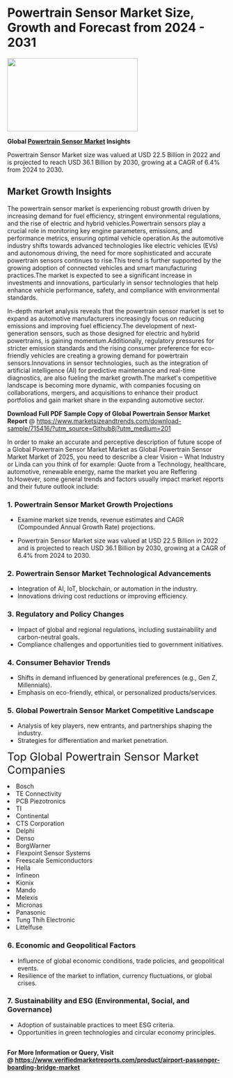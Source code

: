 <H1>Powertrain Sensor Market Size, Growth and Forecast from 2024 - 2031</H1><img class="aligncenter size-medium wp-image-584254" src="https://thirdeyenews.in/wp-content/uploads/2024/09/Global-Market-Research-300x168.jpeg" alt="" width="300" height="168" /><p><strong>Global&nbsp;<a href="https://www.marketsizeandtrends.com/download-sample/715416/?utm_source=Github8j?utm_medium=201">Powertrain Sensor Market</a> Insights</strong></p><p>Powertrain Sensor Market size was valued at USD 22.5 Billion in 2022 and is projected to reach USD 36.1 Billion by 2030, growing at a CAGR of 6.4% from 2024 to 2030.</p><p><h2>Market Growth Insights</h2> <p>The powertrain sensor market is experiencing robust growth driven by increasing demand for fuel efficiency, stringent environmental regulations, and the rise of electric and hybrid vehicles.Powertrain sensors play a crucial role in monitoring key engine parameters, emissions, and performance metrics, ensuring optimal vehicle operation.As the automotive industry shifts towards advanced technologies like electric vehicles (EVs) and autonomous driving, the need for more sophisticated and accurate powertrain sensors continues to rise.This trend is further supported by the growing adoption of connected vehicles and smart manufacturing practices.The market is expected to see a significant increase in investments and innovations, particularly in sensor technologies that help enhance vehicle performance, safety, and compliance with environmental standards.</p> <p>In-depth market analysis reveals that the powertrain sensor market is set to expand as automotive manufacturers increasingly focus on reducing emissions and improving fuel efficiency.The development of next-generation sensors, such as those designed for electric and hybrid powertrains, is gaining momentum.Additionally, regulatory pressures for stricter emission standards and the rising consumer preference for eco-friendly vehicles are creating a growing demand for powertrain sensors.Innovations in sensor technologies, such as the integration of artificial intelligence (AI) for predictive maintenance and real-time diagnostics, are also fueling the market growth.The market's competitive landscape is becoming more dynamic, with companies focusing on collaborations, mergers, and acquisitions to enhance their product portfolios and gain market share in the expanding automotive sector.<p><span class=""><strong>Download Full PDF Sample Copy of Global Powertrain Sensor Market Report</strong> @ <a href="https://www.marketsizeandtrends.com/download-sample/715416/?utm_source=Github8j?utm_medium=201" target="_blank">https://www.marketsizeandtrends.com/download-sample/715416/?utm_source=Github8j?utm_medium=201</a></span></p><p>In order to make an accurate and perceptive description of future scope of a Global&nbsp;Powertrain Sensor Market Market as Global&nbsp;Powertrain Sensor Market Market of 2025, you need to describe a clear Vision &ndash; What Industry or Linda can you think of for example: Quote from a Technology, healthcare, automotive, renewable energy, name the market you are Reffering to.However, some general trends and factors usually impact market reports and their future outlook include:</p><h3>1.&nbsp;<strong>Powertrain Sensor Market Growth Projections</strong></h3><ul><li>Examine market size trends, revenue estimates and CAGR (Compounded Annual Growth Rate) projections.</li><li><p>Powertrain Sensor Market size was valued at USD 22.5 Billion in 2022 and is projected to reach USD 36.1 Billion by 2030, growing at a CAGR of 6.4% from 2024 to 2030.</p></li></ul><h3>2.&nbsp;<strong>Powertrain Sensor Market Technological Advancements</strong></h3><ul><li>Integration of AI, IoT, blockchain, or automation in the industry.</li><li>Innovations driving cost reductions or improving efficiency.</li></ul><h3>3.&nbsp;<strong>Regulatory and Policy Changes</strong></h3><ul><li>Impact of global and regional regulations, including sustainability and carbon-neutral goals.</li><li>Compliance challenges and opportunities tied to government initiatives.</li></ul><h3>4.&nbsp;<strong>Consumer Behavior Trends</strong></h3><ul><li>Shifts in demand influenced by generational preferences (e.g., Gen Z, Millennials).</li><li>Emphasis on eco-friendly, ethical, or personalized products/services.</li></ul><h3>5.&nbsp;<strong>Global Powertrain Sensor Market Competitive Landscape</strong></h3><ul><li>Analysis of key players, new entrants, and partnerships shaping the industry.</li><li>Strategies for differentiation and market penetration.</li></ul><p data-pm-slice="1 1 []"><span style="color: inherit; font-family: inherit; font-size: 25px;">Top Global Powertrain Sensor Market Companies</span></p><div class="" data-test-id=""><p><li>Bosch</li><li> TE Connectivity</li><li> PCB Piezotronics</li><li> TI</li><li> Continental</li><li> CTS Corporation</li><li> Delphi</li><li> Denso</li><li> BorgWarner</li><li> Flexpoint Sensor Systems</li><li> Freescale Semiconductors</li><li> Hella</li><li> Infineon</li><li> Kionix</li><li> Mando</li><li> Melexis</li><li> Micronas</li><li> Panasonic</li><li> Tung Thih Electronic</li><li> Littelfuse</li></p></div><h3>6.&nbsp;<strong>Economic and Geopolitical Factors</strong></h3><ul><li>Influence of global economic conditions, trade policies, and geopolitical events.</li><li>Resilience of the market to inflation, currency fluctuations, or global crises.</li></ul><h3>7.&nbsp;<strong>Sustainability and ESG (Environmental, Social, and Governance)</strong></h3><ul><li>Adoption of sustainable practices to meet ESG criteria.</li><li>Opportunities in green technologies and circular economy principles.</li></ul><h2><strong style="font-size: 14px;">For More Information or Query, Visit @&nbsp;</strong><a style="background-color: #ffffff; font-size: 14px;" href="https://www.marketsizeandtrends.com/report/powertrain-sensor-market/" target="_blank">https://www.verifiedmarketreports.com/product/airport-passenger-boarding-bridge-market</a></h2>